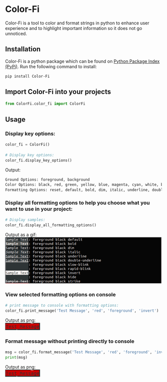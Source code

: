 # Color-Fi

Color-Fi is a tool to color and format strings in python to enhance user experience and to highlight important information so it does not go unnoticed.

## Installation

Color-Fi is a python package which can be found on [Python Package Index (PyPi)](https://pypi.org/project/Color-Fi/). Run the following command to install:<br>
``` bash
pip install Color-Fi
```


## Import Color-Fi into your projects
``` python
from ColorFi.color_fi import ColorFi
```

## Usage
### Display key options:
``` python
color_fi = ColorFi()

# Display key options:
color_fi.display_key_options()
```
Output: 
``` bash
Ground Options: foreground, background
Color Options: black, red, green, yellow, blue, magenta, cyan, white, bright-black, bright-red, bright-green, bright-yellow, bright-blue, bright-magenta, bright-cyan, bright-white
Formatting Options: reset, default, bold, dim, italic, underline, double-underline, slow-blink, rapid-blink, invert, hide, strike
```

### Display all formatting options to help you choose what you want to use in your project:
``` python
# Display samples:
color_fi.display_all_formatting_options()
```
Output as a gif:<br>
![Formatting Samples](/assets/view_options/ColorFi.gif)

### View selected formatting options on console
``` python
# print message to console with formatting options:
color_fi.print_message('Test Message', 'red', 'foreground', 'invert')
```
Output as png:<br>
![message Sample](/assets/sample_message/sample_message.png)

### Format message without printing directly to console
``` python
msg = color_fi.format_message('Test Message', 'red', 'foreground', 'invert')
print(msg)
```
Output as png:<br>
![message Sample](/assets/sample_message/sample_message.png)
